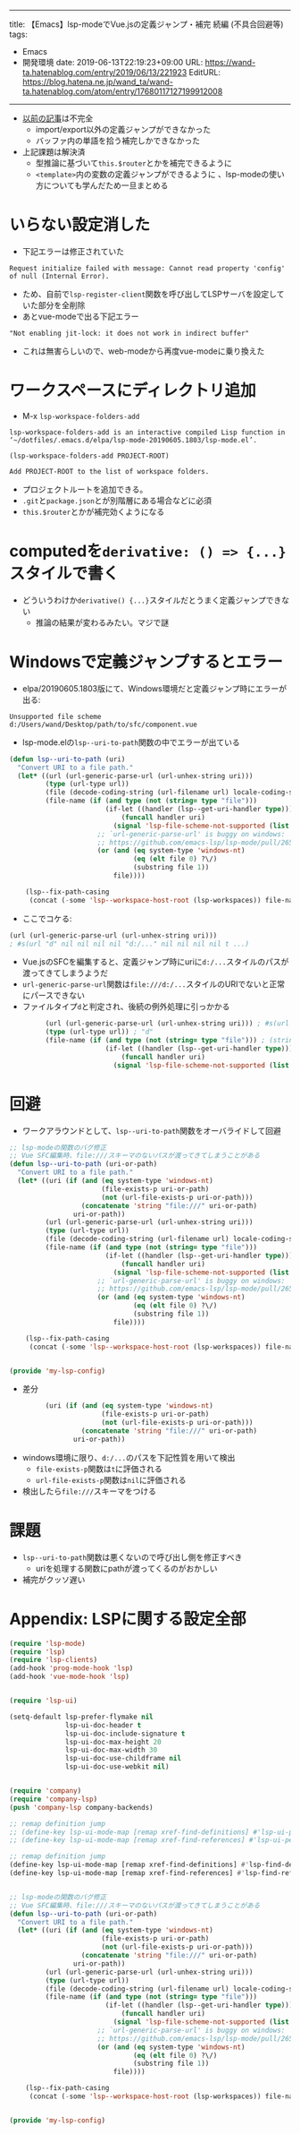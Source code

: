 ---
title: 【Emacs】lsp-modeでVue.jsの定義ジャンプ・補完 続編 (不具合回避等)
tags:
- Emacs
- 開発環境
date: 2019-06-13T22:19:23+09:00
URL: https://wand-ta.hatenablog.com/entry/2019/06/13/221923
EditURL: https://blog.hatena.ne.jp/wand_ta/wand-ta.hatenablog.com/atom/entry/17680117127199912008
-------------------------------------

- [以前の記事](https://wand-ta.hatenablog.com/entry/2019/05/06/203539)は不完全
    - import/export以外の定義ジャンプができなかった
    - バッファ内の単語を拾う補完しかできなかった
- 上記課題は解決済
    - 型推論に基づいて`this.$router`とかを補完できるように
    - `<template>`内の変数の定義ジャンプができるように
、lsp-modeの使い方についても学んだため一旦まとめる

# いらない設定消した

- 下記エラーは修正されていた

```
Request initialize failed with message: Cannot read property 'config' of null (Internal Error). 
```

- ため、自前で`lsp-register-client`関数を呼び出してLSPサーバを設定していた部分を全削除
- あとvue-modeで出る下記エラー

```
"Not enabling jit-lock: it does not work in indirect buffer"
```

- これは無害らしいので、web-modeから再度vue-modeに乗り換えた


# ワークスペースにディレクトリ追加

- M-x `lsp-workspace-folders-add`

```
lsp-workspace-folders-add is an interactive compiled Lisp function in
‘~/dotfiles/.emacs.d/elpa/lsp-mode-20190605.1803/lsp-mode.el’.

(lsp-workspace-folders-add PROJECT-ROOT)

Add PROJECT-ROOT to the list of workspace folders.
```

- プロジェクトルートを追加できる。
- `.git`と`package.json`とが別階層にある場合などに必須
- `this.$router`とかが補完効くようになる

# computedを`derivative: () => {...}`スタイルで書く

- どういうわけか`derivative() {...}`スタイルだとうまく定義ジャンプできない
    - 推論の結果が変わるみたい。マジで謎


# Windowsで定義ジャンプするとエラー

- elpa/20190605.1803版にて、Windows環境だと定義ジャンプ時にエラーが出る:

```
Unsupported file scheme d:/Users/wand/Desktop/path/to/sfc/component.vue
```

- lsp-mode.elの`lsp--uri-to-path`関数の中でエラーが出ている

```lisp
(defun lsp--uri-to-path (uri)
  "Convert URI to a file path."
  (let* ((url (url-generic-parse-url (url-unhex-string uri)))
         (type (url-type url))
         (file (decode-coding-string (url-filename url) locale-coding-system))
         (file-name (if (and type (not (string= type "file")))
                        (if-let ((handler (lsp--get-uri-handler type)))
                            (funcall handler uri)
                          (signal 'lsp-file-scheme-not-supported (list uri)))
                      ;; `url-generic-parse-url' is buggy on windows:
                      ;; https://github.com/emacs-lsp/lsp-mode/pull/265
                      (or (and (eq system-type 'windows-nt)
                               (eq (elt file 0) ?\/)
                               (substring file 1))
                          file))))

    (lsp--fix-path-casing
     (concat (-some 'lsp--workspace-host-root (lsp-workspaces)) file-name))))
```

- ここでコケる:

```lisp
(url (url-generic-parse-url (url-unhex-string uri)))
; #s(url "d" nil nil nil nil "d:/..." nil nil nil nil t ...)
```

- Vue.jsのSFCを編集すると、定義ジャンプ時にuriに`d:/...`スタイルのパスが渡ってきてしまうようだ
- `url-generic-parse-url`関数は`file:///d:/...`スタイルのURIでないと正常にパースできない
- ファイルタイプ`d`と判定され、後続の例外処理に引っかかる

```lisp
         (url (url-generic-parse-url (url-unhex-string uri))) ; #s(url "d" nil nil nil nil "d:/..." nil nil nil nil t ...)
         (type (url-type url)) ; "d"
         (file-name (if (and type (not (string= type "file"))) ; (string= type "file")がnilに評価され、条件式全体としてtになる
                        (if-let ((handler (lsp--get-uri-handler type)))
                            (funcall handler uri)
                          (signal 'lsp-file-scheme-not-supported (list uri))) ; ここに突入する
```

# 回避

- ワークアラウンドとして、`lsp--uri-to-path`関数をオーバライドして回避



```lisp
;; lsp-modeの関数のバグ修正
;; Vue SFC編集時、file:///スキーマのないパスが渡ってきてしまうことがある
(defun lsp--uri-to-path (uri-or-path)
  "Convert URI to a file path."
  (let* ((uri (if (and (eq system-type 'windows-nt)
                       (file-exists-p uri-or-path)
                       (not (url-file-exists-p uri-or-path)))
                  (concatenate 'string "file:///" uri-or-path)
                uri-or-path))
         (url (url-generic-parse-url (url-unhex-string uri)))
         (type (url-type url))
         (file (decode-coding-string (url-filename url) locale-coding-system))
         (file-name (if (and type (not (string= type "file")))
                        (if-let ((handler (lsp--get-uri-handler type)))
                            (funcall handler uri)
                          (signal 'lsp-file-scheme-not-supported (list uri)))
                      ;; `url-generic-parse-url' is buggy on windows:
                      ;; https://github.com/emacs-lsp/lsp-mode/pull/265
                      (or (and (eq system-type 'windows-nt)
                               (eq (elt file 0) ?\/)
                               (substring file 1))
                          file))))

    (lsp--fix-path-casing
     (concat (-some 'lsp--workspace-host-root (lsp-workspaces)) file-name))))


(provide 'my-lsp-config)
```

- 差分

```lisp
         (uri (if (and (eq system-type 'windows-nt)
                       (file-exists-p uri-or-path)
                       (not (url-file-exists-p uri-or-path)))
                  (concatenate 'string "file:///" uri-or-path)
                uri-or-path))
```

- windows環境に限り、`d:/...`のパスを下記性質を用いて検出
    - `file-exists-p`関数は`t`に評価される
    - `url-file-exists-p`関数は`nil`に評価される
- 検出したら`file:///`スキーマをつける

# 課題

- `lsp--uri-to-path`関数は悪くないので呼び出し側を修正すべき
    - uriを処理する関数にpathが渡ってくるのがおかしい
- 補完がクッソ遅い

# Appendix: LSPに関する設定全部

```lisp
(require 'lsp-mode)
(require 'lsp)
(require 'lsp-clients)
(add-hook 'prog-mode-hook 'lsp)
(add-hook 'vue-mode-hook 'lsp)


(require 'lsp-ui)

(setq-default lsp-prefer-flymake nil
              lsp-ui-doc-header t
              lsp-ui-doc-include-signature t
              lsp-ui-doc-max-height 20
              lsp-ui-doc-max-width 30
              lsp-ui-doc-use-childframe nil
              lsp-ui-doc-use-webkit nil)


(require 'company)
(require 'company-lsp)
(push 'company-lsp company-backends)

;; remap definition jump
;; (define-key lsp-ui-mode-map [remap xref-find-definitions] #'lsp-ui-peek-find-definitions)
;; (define-key lsp-ui-mode-map [remap xref-find-references] #'lsp-ui-peek-find-references)

;; remap definition jump
(define-key lsp-ui-mode-map [remap xref-find-definitions] #'lsp-find-definition)
(define-key lsp-ui-mode-map [remap xref-find-references] #'lsp-find-references)


;; lsp-modeの関数のバグ修正
;; Vue SFC編集時、file:///スキーマのないパスが渡ってきてしまうことがある
(defun lsp--uri-to-path (uri-or-path)
  "Convert URI to a file path."
  (let* ((uri (if (and (eq system-type 'windows-nt)
                       (file-exists-p uri-or-path)
                       (not (url-file-exists-p uri-or-path)))
                  (concatenate 'string "file:///" uri-or-path)
                uri-or-path))
         (url (url-generic-parse-url (url-unhex-string uri)))
         (type (url-type url))
         (file (decode-coding-string (url-filename url) locale-coding-system))
         (file-name (if (and type (not (string= type "file")))
                        (if-let ((handler (lsp--get-uri-handler type)))
                            (funcall handler uri)
                          (signal 'lsp-file-scheme-not-supported (list uri)))
                      ;; `url-generic-parse-url' is buggy on windows:
                      ;; https://github.com/emacs-lsp/lsp-mode/pull/265
                      (or (and (eq system-type 'windows-nt)
                               (eq (elt file 0) ?\/)
                               (substring file 1))
                          file))))

    (lsp--fix-path-casing
     (concat (-some 'lsp--workspace-host-root (lsp-workspaces)) file-name))))


(provide 'my-lsp-config)
```
